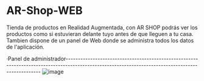 # AR-Shop-WEB
Tienda de productos en Realidad Augmentada, con AR SHOP podrás ver los productos como si estuvieran delante tuyo antes de que lleguen a tu casa. Tambien dispone de un panel de Web donde se administra todos los datos de l'aplicación.


·Panel de administrador--------------------------------------------------------------------------------------------------------------------------------------------------
![image](https://github.com/IGprojects/AR-Shop/blob/main/assets/Captura1.png)
